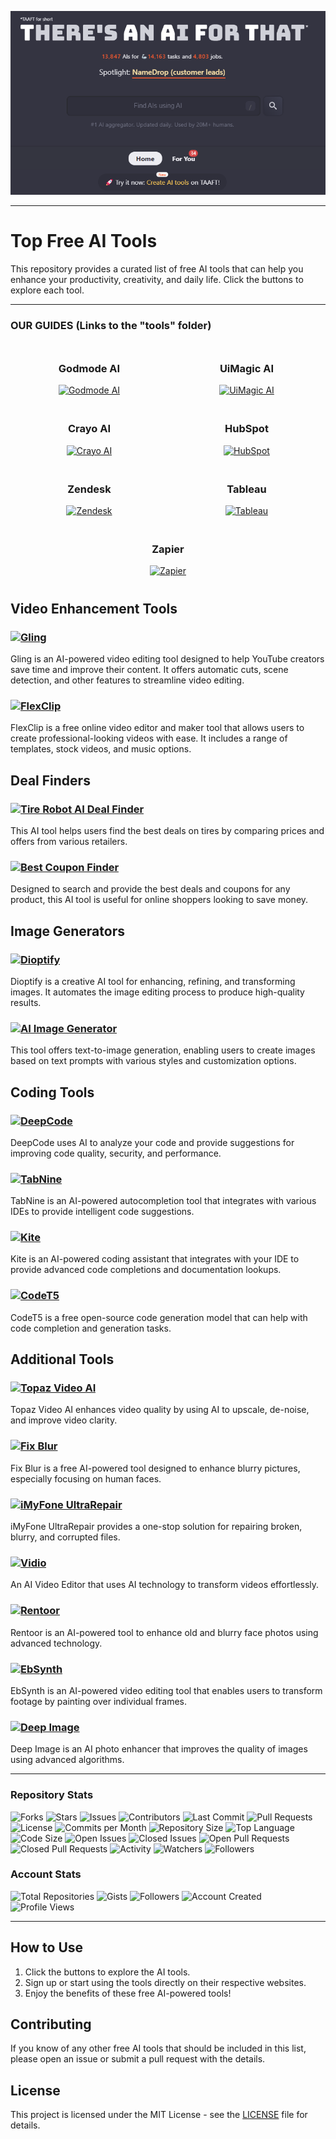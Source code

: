 <p align="center">
  <img src="theres_an_ai_for_that.com.png" alt="There's An AI For That">
</p>

---

# Top Free AI Tools

This repository provides a curated list of free AI tools that can help you enhance your productivity, creativity, and daily life. Click the buttons to explore each tool.

---

### OUR GUIDES (Links to the "tools" folder)

<div style="display: flex; flex-wrap: wrap; justify-content: center;">

  <div style="flex: 1; min-width: 200px; max-width: 300px; padding: 10px; text-align: center;">
    <h3>Godmode AI</h3>
    <a href="TOOLS/GODMODE.md">
      <img src="https://img.shields.io/badge/Explore-Godmode_AI-brightgreen?style=for-the-badge&logo=godmode" alt="Godmode AI">
    </a>
  </div>

  <div style="flex: 1; min-width: 200px; max-width: 300px; padding: 10px; text-align: center;">
    <h3>UiMagic AI</h3>
    <a href="TOOLS/UI-MAGIC.md">
      <img src="https://img.shields.io/badge/Explore-UiMagic_AI-brightgreen?style=for-the-badge&logo=uimagic" alt="UiMagic AI">
    </a>
  </div>

  <div style="flex: 1; min-width: 200px; max-width: 300px; padding: 10px; text-align: center;">
    <h3>Crayo AI</h3>
    <a href="TOOLS/CRAYO-AI.md">
      <img src="https://img.shields.io/badge/Explore-Crayo_AI-brightgreen?style=for-the-badge&logo=crayo" alt="Crayo AI">
    </a>
  </div>

  <div style="flex: 1; min-width: 200px; max-width: 300px; padding: 10px; text-align: center;">
    <h3>HubSpot</h3>
    <a href="TOOLS/HUBSPOT.md">
      <img src="https://img.shields.io/badge/Explore-HubSpot-brightgreen?style=for-the-badge&logo=hubspot" alt="HubSpot">
    </a>
  </div>

  <div style="flex: 1; min-width: 200px; max-width: 300px; padding: 10px; text-align: center;">
    <h3>Zendesk</h3>
    <a href="TOOLS/ZENDESK.md">
      <img src="https://img.shields.io/badge/Explore-Zendesk-brightgreen?style=for-the-badge&logo=zendesk" alt="Zendesk">
    </a>
  </div>

  <div style="flex: 1; min-width: 200px; max-width: 300px; padding: 10px; text-align: center;">
    <h3>Tableau</h3>
    <a href="TOOLS/TABLEAU.md">
      <img src="https://img.shields.io/badge/Explore-Tableau-brightgreen?style=for-the-badge&logo=tableau" alt="Tableau">
    </a>
  </div>

  <div style="flex: 1; min-width: 200px; max-width: 300px; padding: 10px; text-align: center;">
    <h3>Zapier</h3>
    <a href="TOOLS/ZAPIER.md">
      <img src="https://img.shields.io/badge/Explore-Zapier-brightgreen?style=for-the-badge&logo=zapier" alt="Zapier">
    </a>
  </div>

</div>



## Video Enhancement Tools

### [![Gling](https://img.shields.io/badge/Explore-Gling-brightgreen)](https://theresanaiforthat.com/tool/gling)
Gling is an AI-powered video editing tool designed to help YouTube creators save time and improve their content. It offers automatic cuts, scene detection, and other features to streamline video editing.

### [![FlexClip](https://img.shields.io/badge/Explore-FlexClip-brightgreen)](https://theresanaiforthat.com/tool/flexclip)
FlexClip is a free online video editor and maker tool that allows users to create professional-looking videos with ease. It includes a range of templates, stock videos, and music options.

## Deal Finders

### [![Tire Robot AI Deal Finder](https://img.shields.io/badge/Explore-Tire_Robot_AI_Deal_Finder-brightgreen)](https://theresanaiforthat.com/tool/tire-robot-ai-deal-finder)
This AI tool helps users find the best deals on tires by comparing prices and offers from various retailers.

### [![Best Coupon Finder](https://img.shields.io/badge/Explore-Best_Coupon_Finder-brightgreen)](https://theresanaiforthat.com/tool/best-coupon-finder)
Designed to search and provide the best deals and coupons for any product, this AI tool is useful for online shoppers looking to save money.

## Image Generators

### [![Dioptify](https://img.shields.io/badge/Explore-Dioptify-brightgreen)](https://theresanaiforthat.com/tool/dioptify)
Dioptify is a creative AI tool for enhancing, refining, and transforming images. It automates the image editing process to produce high-quality results.

### [![AI Image Generator](https://img.shields.io/badge/Explore-AI_Image_Generator-brightgreen)](https://theresanaiforthat.com/tool/ai-image-generator)
This tool offers text-to-image generation, enabling users to create images based on text prompts with various styles and customization options.

## Coding Tools

### [![DeepCode](https://img.shields.io/badge/Explore-DeepCode-brightgreen)](https://www.deepcode.ai/)
DeepCode uses AI to analyze your code and provide suggestions for improving code quality, security, and performance.

### [![TabNine](https://img.shields.io/badge/Explore-TabNine-brightgreen)](https://www.tabnine.com/)
TabNine is an AI-powered autocompletion tool that integrates with various IDEs to provide intelligent code suggestions.

### [![Kite](https://img.shields.io/badge/Explore-Kite-brightgreen)](https://www.kite.com/)
Kite is an AI-powered coding assistant that integrates with your IDE to provide advanced code completions and documentation lookups.

### [![CodeT5](https://img.shields.io/badge/Explore-CodeT5-brightgreen)](https://huggingface.co/Salesforce/codet5-base)
CodeT5 is a free open-source code generation model that can help with code completion and generation tasks.

## Additional Tools

### [![Topaz Video AI](https://img.shields.io/badge/Explore-Topaz_Video_AI-brightgreen)](https://theresanaiforthat.com/tool/topaz-video-ai)
Topaz Video AI enhances video quality by using AI to upscale, de-noise, and improve video clarity.

### [![Fix Blur](https://img.shields.io/badge/Explore-Fix_Blur-brightgreen)](https://theresanaiforthat.com/tool/fix-blur)
Fix Blur is a free AI-powered tool designed to enhance blurry pictures, especially focusing on human faces.

### [![iMyFone UltraRepair](https://img.shields.io/badge/Explore-iMyFone_UltraRepair-brightgreen)](https://theresanaiforthat.com/tool/imyfone-ultrarepair)
iMyFone UltraRepair provides a one-stop solution for repairing broken, blurry, and corrupted files.

### [![Vidio](https://img.shields.io/badge/Explore-Vidio-brightgreen)](https://theresanaiforthat.com/tool/vidio)
An AI Video Editor that uses AI technology to transform videos effortlessly.

### [![Rentoor](https://img.shields.io/badge/Explore-Rentoor-brightgreen)](https://theresanaiforthat.com/tool/rentoor)
Rentoor is an AI-powered tool to enhance old and blurry face photos using advanced technology.

### [![EbSynth](https://img.shields.io/badge/Explore-EbSynth-brightgreen)](https://theresanaiforthat.com/tool/ebsynth)
EbSynth is an AI-powered video editing tool that enables users to transform footage by painting over individual frames.

### [![Deep Image](https://img.shields.io/badge/Explore-Deep_Image-brightgreen)](https://theresanaiforthat.com/tool/deep-image)
Deep Image is an AI photo enhancer that improves the quality of images using advanced algorithms.

---

### Repository Stats

![Forks](https://img.shields.io/github/forks/TMHSDigital/awesome-ai-tools?style=for-the-badge)
![Stars](https://img.shields.io/github/stars/TMHSDigital/awesome-ai-tools?style=for-the-badge)
![Issues](https://img.shields.io/github/issues/TMHSDigital/awesome-ai-tools?style=for-the-badge)
![Contributors](https://img.shields.io/github/contributors/TMHSDigital/awesome-ai-tools?style=for-the-badge)
![Last Commit](https://img.shields.io/github/last-commit/TMHSDigital/awesome-ai-tools?style=for-the-badge)
![Pull Requests](https://img.shields.io/github/issues-pr/TMHSDigital/awesome-ai-tools?style=for-the-badge)
![License](https://img.shields.io/github/license/TMHSDigital/awesome-ai-tools?style=for-the-badge)
![Commits per Month](https://img.shields.io/github/commit-activity/m/TMHSDigital/awesome-ai-tools?style=for-the-badge)
![Repository Size](https://img.shields.io/github/repo-size/TMHSDigital/awesome-ai-tools?style=for-the-badge)
![Top Language](https://img.shields.io/github/languages/top/TMHSDigital/awesome-ai-tools?style=for-the-badge)
![Code Size](https://img.shields.io/github/languages/code-size/TMHSDigital/awesome-ai-tools?style=for-the-badge)
![Open Issues](https://img.shields.io/github/issues-raw/TMHSDigital/awesome-ai-tools?style=for-the-badge)
![Closed Issues](https://img.shields.io/github/issues-closed/TMHSDigital/awesome-ai-tools?style=for-the-badge)
![Open Pull Requests](https://img.shields.io/github/issues-pr-raw/TMHSDigital/awesome-ai-tools?style=for-the-badge)
![Closed Pull Requests](https://img.shields.io/github/issues-pr-closed/TMHSDigital/awesome-ai-tools?style=for-the-badge)
![Activity](https://img.shields.io/github/commit-activity/y/TMHSDigital/awesome-ai-tools?style=for-the-badge)
![Watchers](https://img.shields.io/github/watchers/TMHSDigital/awesome-ai-tools?style=for-the-badge)
![Followers](https://img.shields.io/github/followers/TMHSDigital?style=for-the-badge)

### Account Stats

![Total Repositories](https://img.shields.io/badge/dynamic/json?color=blue&style=for-the-badge&label=Total%20Repositories&query=public_repos&url=https://api.github.com/users/TMHSDigital)
![Gists](https://img.shields.io/badge/dynamic/json?color=blue&style=for-the-badge&label=Gists&query=public_gists&url=https://api.github.com/users/TMHSDigital)
![Followers](https://img.shields.io/github/followers/TMHSDigital?style=for-the-badge)
![Account Created](https://img.shields.io/badge/dynamic/json?color=blue&style=for-the-badge&label=Account%20Created&query=created_at&url=https://api.github.com/users/TMHSDigital)
![Profile Views](https://komarev.com/ghpvc/?username=TMHSDigital&color=green&style=for-the-badge)

---

## How to Use

1. Click the buttons to explore the AI tools.
2. Sign up or start using the tools directly on their respective websites.
3. Enjoy the benefits of these free AI-powered tools!

## Contributing

If you know of any other free AI tools that should be included in this list, please open an issue or submit a pull request with the details.

## License

This project is licensed under the MIT License - see the [LICENSE](LICENSE) file for details.
